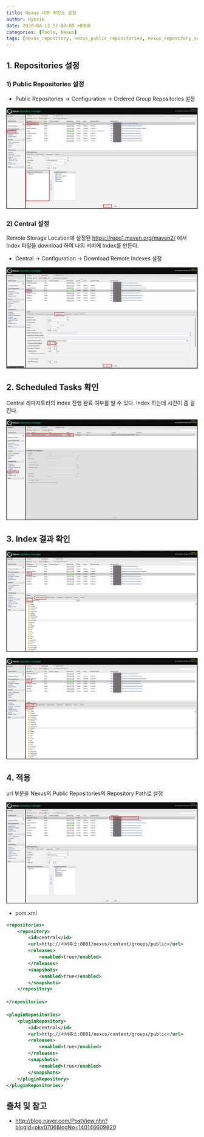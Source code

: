```yaml
---
title: Nexus 내부 저장소 설정
author: Hyosik
date: 2020-04-13 17:00:00 +0900
categories: [Tools, Nexus]
tags: [nexus_repository, nexus_public_repositories, nexus_repository_setting, nexus_maven, 넥서스_저장소, 내부_저장소, 넥서스_메이븐, 넥서스_저장소_설정]
---
```


## 1. Repositories 설정

### 1) Public Repositories 설정

* Public Repositories → Configuration → Ordered Group Repositories 설정
 
![img001](/assets/img/2020-04-13-nexus-private-repository-setting/img001.png)

### 2) Central 설정
Remote Storage Location에 설정된 https://repo1.maven.org/maven2/ 에서 Index 파일을 download 하여 나의 서버에 Index를 만든다.

* Central → Configuration → Download Remote Indexes 설정

![img002](/assets/img/2020-04-13-nexus-private-repository-setting/img002.png)
 
## 2. Scheduled Tasks 확인
Central 레파지토리의 index 진행 완료 여부를 알 수 있다. Index 하는데 시간이 좀 걸린다.

![img003](/assets/img/2020-04-13-nexus-private-repository-setting/img003.png)

## 3. Index 결과 확인

![img004](/assets/img/2020-04-13-nexus-private-repository-setting/img004.png)

![img005](/assets/img/2020-04-13-nexus-private-repository-setting/img005.png)

## 4. 적용
url 부분을 Nexus의 Public Repositories의 Repository Path로 설정

![img006](/assets/img/2020-04-13-nexus-private-repository-setting/img006.png)

* pom.xml

```xml
<repositories>
    <repository>
        <id>central</id>
        <url>http://서버주소:8081/nexus/content/groups/public</url>
        <releases>
            <enabled>true</enabled>
        </releases>
        <snapshots>
            <enabled>true</enabled>
        </snapshots>
    </repository>
 
</repositories>
 
<pluginRepositories>
    <pluginRepository>
        <id>central</id>
        <url>http://서버주소:8081/nexus/content/groups/public</url>
        <releases>
            <enabled>true</enabled>
        </releases>
        <snapshots>
            <enabled>true</enabled>
        </snapshots>
    </pluginRepository>
</pluginRepositories>
```

## 출처 및 참고
* <http://blog.naver.com/PostView.nhn?blogId=pky0706&logNo=140146609820>
